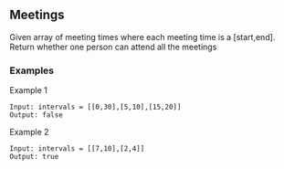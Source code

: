 ## Meetings

Given array of meeting times where each meeting time is a [start,end]. Return whether one person can attend all the meetings

### Examples

Example 1
```
Input: intervals = [[0,30],[5,10],[15,20]]
Output: false
```

Example 2
```
Input: intervals = [[7,10],[2,4]]
Output: true
```
